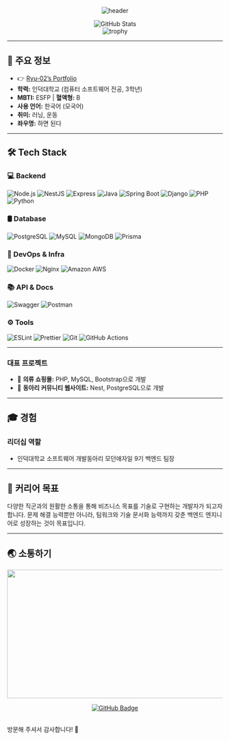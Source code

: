 <div align="center">

![header](https://capsule-render.vercel.app/api?type=waving&color=auto&height=200&section=header&text=Ryu-02&fontSize=50&animation=fadeIn&fontAlignY=38&desc=The%20Software%20Engineer&descAlignY=51&descAlign=62)

</div>

<!--
<div align="center">

## 📖 My History

| Date                  | Organization                 | Position         |
|-----------------------|------------------------------|------------------|
| 2023-07-03~ 2023-08-25| 쿠팡풀필먼트서비스 개발팀 인턴       | Front End        |
| 2023-12-29~ 2024-01-14| WFK ICT 교육 봉사 (르완다)       | IT Team Leader   |
| 2024-03-01~ 2024-12-31| 토독 필사페이지                  | Front End        |
| 2024-05-03~ 2024-09-13| 엘리스 프론트엔드 인턴             | Front End        |
| 2024-05-20~ 2024-06-03| 멍멍냥냥 펫 커뮤니티               | Back End         |
| 2024-12-02~ 2025-08-31| Modern Agile (9term)          | Front End Leader |
| 2025-06-23~ NOW       | Mavericks in Motion           | App Developer    |

</div>
-->

<div align="center">
  
![GitHub Stats](https://github-readme-stats.vercel.app/api?username=Ryu-02&show_icons=true&theme=synthwave)  
![trophy](https://github-profile-trophy.vercel.app/?username=Ryu-02&theme=dracula)

</div>


---

## 🌟 주요 정보
- 👉 [Ryu-02’s Portfolio](https://your-notion-link-here)
- **학력:** 인덕대학교 (컴퓨터 소프트웨어 전공, 3학년)
- **MBTI:** ESFP | **혈액형:** B
- **사용 언어:** 한국어 (모국어)
- **취미:** 러닝, 운동
- **좌우명:** 하면 된다

---

## 🛠️ Tech Stack

### 💻 Backend  
![Node.js](https://img.shields.io/badge/-Node.js-339933?style=flat&logo=node.js&logoColor=white)
![NestJS](https://img.shields.io/badge/-NestJS-E0234E?style=flat&logo=nestjs&logoColor=white)
![Express](https://img.shields.io/badge/-Express-000000?style=flat&logo=express&logoColor=white)
![Java](https://img.shields.io/badge/-Java-007396?style=flat&logo=java&logoColor=white)
![Spring Boot](https://img.shields.io/badge/-Spring%20Boot-6DB33F?style=flat&logo=spring-boot&logoColor=white)
![Django](https://img.shields.io/badge/-Django-092E20?style=flat&logo=django&logoColor=white)
![PHP](https://img.shields.io/badge/-PHP-777BB4?style=flat&logo=php&logoColor=white)
![Python](https://img.shields.io/badge/-Python-3776AB?style=flat&logo=python&logoColor=white)

### 🛢️ Database  
![PostgreSQL](https://img.shields.io/badge/-PostgreSQL-336791?style=flat&logo=postgresql&logoColor=white)
![MySQL](https://img.shields.io/badge/-MySQL-4479A1?style=flat&logo=mysql&logoColor=white)
![MongoDB](https://img.shields.io/badge/-MongoDB-47A248?style=flat&logo=mongodb&logoColor=white)
![Prisma](https://img.shields.io/badge/-Prisma-2D3748?style=flat&logo=prisma&logoColor=white)

### 🚀 DevOps & Infra  
![Docker](https://img.shields.io/badge/-Docker-2496ED?style=flat&logo=docker&logoColor=white)
![Nginx](https://img.shields.io/badge/-Nginx-009639?style=flat&logo=nginx&logoColor=white)
![Amazon AWS](https://img.shields.io/badge/-AWS-FF9900?style=flat&logo=amazon-aws&logoColor=white)

### 📚 API & Docs  
![Swagger](https://img.shields.io/badge/-Swagger-85EA2D?style=flat&logo=swagger&logoColor=black)
![Postman](https://img.shields.io/badge/-Postman-FF6C37?style=flat&logo=postman&logoColor=white)

### ⚙️ Tools  
![ESLint](https://img.shields.io/badge/-ESLint-4B32C3?style=flat&logo=eslint&logoColor=white)
![Prettier](https://img.shields.io/badge/-Prettier-F7B93E?style=flat&logo=prettier&logoColor=black)
![Git](https://img.shields.io/badge/-Git-F05032?style=flat&logo=git&logoColor=white)
![GitHub Actions](https://img.shields.io/badge/-GitHub%20Actions-2088FF?style=flat&logo=github-actions&logoColor=white)


</div>

---

### 대표 프로젝트
- 🛒 **의류 쇼핑몰:** PHP, MySQL, Bootstrap으로 개발
- 🐾 **동아리 커뮤니티 웹사이트:** Nest, PostgreSQL으로 개발

---

## 🎓 경험

### 리더십 역할
- 인덕대학교 소프트웨어 개발동아리 모던애자일 9기 백엔드 팀장

---

## 🎯 커리어 목표

다양한 직군과의 원활한 소통을 통해 비즈니스 목표를 기술로 구현하는 개발자가 되고자 합니다. 문제 해결 능력뿐만 아니라, 팀워크와 기술 문서화 능력까지 갖춘 백엔드 엔지니어로 성장하는 것이 목표입니다.

---

## 🌏 소통하기
<div align="center">
<a href="https://github.com/devxb/gitanimals">
<img
  src="https://render.gitanimals.org/farms/ryu-02"
  width="600"
  height="300"
/>
</a>

[![GitHub Badge](https://img.shields.io/badge/GitHub-181717?style=flat-square&logo=github&logoColor=white)](https://github.com/Ryu-02)
</div>

<br>
방문해 주셔서 감사합니다! 🚀
